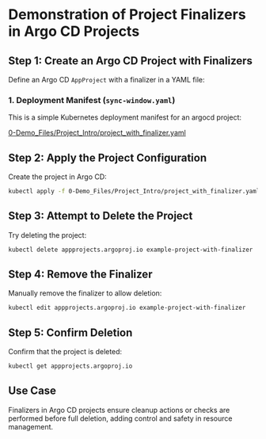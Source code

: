 
# Demonstration of Project Finalizers in Argo CD Projects

## Step 1: Create an Argo CD Project with Finalizers
Define an Argo CD `AppProject` with a finalizer in a YAML file:

### 1. Deployment Manifest (`sync-window.yaml`)

This is a simple Kubernetes deployment manifest for an argocd project:

[0-Demo_Files/Project_Intro/project_with_finalizer.yaml](https://github.com/SMACAcademy/ArgoCD-Complete-Master-Course/blob/main/0-Demo_Files/Project_Intro/project_with_finalizer.yaml)



## Step 2: Apply the Project Configuration
Create the project in Argo CD:

```bash
kubectl apply -f 0-Demo_Files/Project_Intro/project_with_finalizer.yaml
```

## Step 3: Attempt to Delete the Project
Try deleting the project:

```bash
kubectl delete appprojects.argoproj.io example-project-with-finalizer
```

## Step 4: Remove the Finalizer
Manually remove the finalizer to allow deletion:

```bash
kubectl edit appprojects.argoproj.io example-project-with-finalizer
```

## Step 5: Confirm Deletion
Confirm that the project is deleted:

```bash
kubectl get appprojects.argoproj.io
```

## Use Case
Finalizers in Argo CD projects ensure cleanup actions or checks are performed before full deletion, adding control and safety in resource management.
